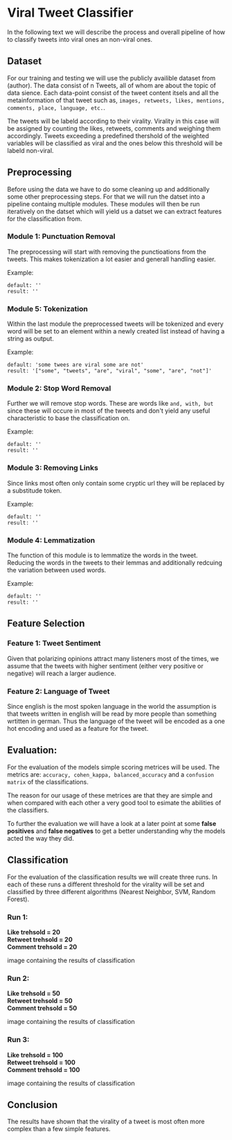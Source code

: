 # Viral Tweet Classifier

In the following text we will describe the process and overall pipeline of how to classify tweets into viral ones an non-viral ones. 

## Dataset

For our training and testing we will use the publicly availible dataset from (author). The data consist of n Tweets, all of whom are about the topic of data sience. Each data-point consist of the tweet content itsels and all the metainformation of that tweet such as, `images, retweets, likes, mentions, comments, place, language, etc.`.

The tweets will be labeld according to their virality. Virality in this case will be assigned by counting the likes, retweets, comments and weighing them accordingly. Tweets exceeding a predefined thershold of the weighted variables will be classified as viral and the ones below this threshold will be labeld non-viral.



## Preprocessing

Before using the data we have to do some cleaning up and additionally some other preprocessing steps. For that we will run the datset into a pipeline containg multiple modules. These modules will then be run iteratively on the datset which will yield us a datset we can extract features for the classification from.



### Module 1: Punctuation Removal
The preprocessing will start with removing the punctioations from the tweets. This makes tokenization a lot easier and generall handling easier.

Example:
```
default: ''
result: ''
```


### Module 5: Tokenization
Within the last module the preprocessed tweets will be tokenized and every word will be set to an element within a newly created list instead of having a string as output.

Example:
```
default: 'some twees are viral some are not'  
result: '["some", "tweets", "are", "viral", "some", "are", "not"]'  
```

### Module 2: Stop Word Removal
Further we will remove stop words. These are words like `and, with, but` since these will occure in most of the tweets and don't yield any useful characteristic to base the classification on.

Example:
```
default: ''
result: ''
```

### Module 3: Removing Links
Since links most often only contain some cryptic url they will be replaced by a substitude token.

Example:
```
default: ''  
result: ''  
```

### Module 4: Lemmatization
The function of this module is to lemmatize the words in the tweet. Reducing the words in the tweets to their lemmas and additionally redcuing the variation between used words.

Example:
```
default: ''  
result: ''  
```



## Feature Selection

### Feature 1: Tweet Sentiment
Given that polarizing opinions attract many listeners most of the times, we assume that the tweets with higher sentiment (either very positive or negative) will reach a larger audience. 


### Feature 2: Language of Tweet 
Since english is the most spoken language in the world the assumption is that tweets written in english will be read by more people than something wrtitten in german. Thus the language of the tweet will be encoded as a one hot encoding and used as a feature for the tweet. 


## Evaluation:

For the evaluation of the models simple scoring metrices will be used. The metrics are:  `accuracy, cohen_kappa, balanced_accuracy` and a `confusion matrix` of the classifications.

The reason for our usage of these metrices are that they are simple and when compared with each other a very good tool to esimate the abilities of the classifiers. 

To further the evaluation we will have a look at a later point at some **false positives** and **false negatives** to get a better understanding why the models acted the way they did.

## Classification

For the evaluation of the classification results we will create three runs. In each of these runs a different threshold for the virality will be set and classified by three different algorithms (Nearest Neighbor, SVM, Random Forest). 

### Run 1: 

**Like trehsold = 20**  
**Retweet trehsold = 20**  
**Comment trehsold = 20**  

image containing the results of classification

### Run 2:

**Like trehsold = 50**  
**Retweet trehsold = 50**  
**Comment trehsold = 50**  

image containing the results of classification

### Run 3:
**Like trehsold = 100**  
**Retweet trehsold = 100**  
**Comment trehsold = 100**  

image containing the results of classification


## Conclusion

The results have shown that the virality of a tweet is most often more complex than a few simple features. 













